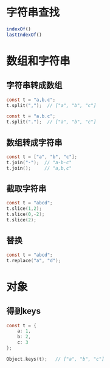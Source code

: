 # 字符串查找

```js
indexOf()
lastIndexOf()
```

# 数组和字符串

## 字符串转成数组

```c
const t = "a,b,c";
t.split(",");  // ["a", "b", "c"]

const t = "a.b.c";
t.split(".");  // ["a", "b", "c"]
```

## 数组转成字符串

```c
const t = ["a", "b", "c"];
t.join("-");  // "a-b-c"
t.join();     // "a,b,c"
```

## 截取字符串

```c
const t = "abcd";
t.slice(1,2);
t.slice(0,-2);
t.slice(2);
```

## 替换

```c
const t = "abcd";
t.replace("a", "d");
```

# 对象

## 得到keys

```c
const t = {
    a: 1,
    b: 2,
    c: 3
};

Object.keys(t);   // ["a", "b", "c"]
```
